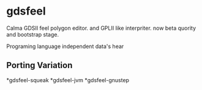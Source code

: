 gdsfeel
=======

Calma GDSII feel polygon editor. and GPLII like interpriter. now beta quority and bootstrap stage.

Programing language independent data's hear

## Porting Variation

*gdsfeel-squeak
*gdsfeel-jvm
*gdsfeel-gnustep
